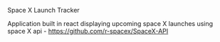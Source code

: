 Space X Launch Tracker 

Application built in react displaying upcoming space X launches using space X api - https://github.com/r-spacex/SpaceX-API
